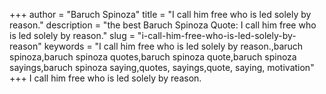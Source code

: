+++
author = "Baruch Spinoza"
title = "I call him free who is led solely by reason."
description = "the best Baruch Spinoza Quote: I call him free who is led solely by reason."
slug = "i-call-him-free-who-is-led-solely-by-reason"
keywords = "I call him free who is led solely by reason.,baruch spinoza,baruch spinoza quotes,baruch spinoza quote,baruch spinoza sayings,baruch spinoza saying,quotes, sayings,quote, saying, motivation"
+++
I call him free who is led solely by reason.
